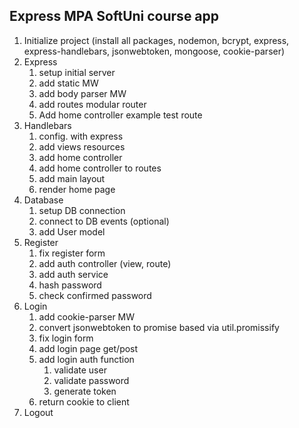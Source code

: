 ## Express MPA SoftUni course app

1. Initialize project (install all packages, nodemon, bcrypt, express, express-handlebars, jsonwebtoken, mongoose, cookie-parser)
2. Express
   1. setup initial server
   2. add static MW
   3. add body parser MW
   4. add routes modular router
   5. Add home controller example test route
3. Handlebars
   1. config. with express
   2. add views resources
   3. add home controller
   4. add home controller to routes
   5. add main layout
   6. render home page
4. Database
   1. setup DB connection
   2. connect to DB events (optional)
   3. add User model
5. Register
   1. fix register form
   2. add auth controller (view, route)
   3. add auth service
   4. hash password
   5. check confirmed password
6. Login
   1. add cookie-parser MW
   2. convert jsonwebtoken to promise based via util.promissify
   3. fix login form
   4. add login page get/post
   5. add login auth function
      1. validate user
      2. validate password
      3. generate token
   6. return cookie to client
7. Logout